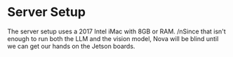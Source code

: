 # Server Setup

The server setup uses a 2017 Intel iMac with 8GB or RAM.
/nSince that isn't enough to run both the LLM and the vision model, Nova will be blind until we can get our hands on the Jetson boards.